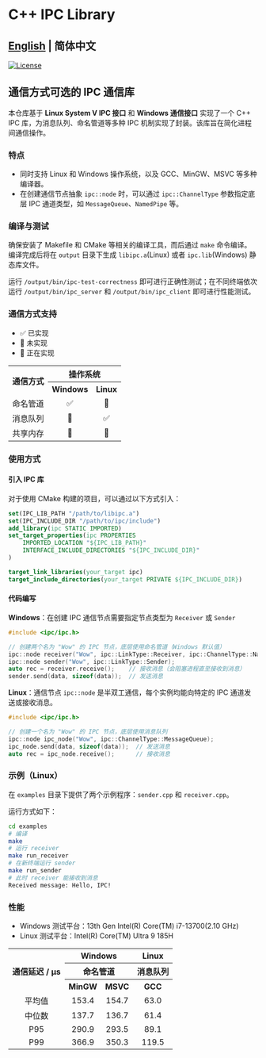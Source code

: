 # C++ IPC Library

## [English](../README.md) | 简体中文

[![License](https://img.shields.io/badge/License-Apache_2.0-blue)](https://github.com/XpuOS/xsched/blob/main/LICENSE)

## 通信方式可选的 IPC 通信库

本仓库基于 **Linux System V IPC 接口** 和 **Windows 通信接口** 实现了一个 C++ IPC 库，为消息队列、命名管道等多种 IPC 机制实现了封装。该库旨在简化进程间通信操作。

### 特点

- 同时支持 Linux 和 Windows 操作系统，以及 GCC、MinGW、MSVC 等多种编译器。
- 在创建通信节点抽象 `ipc::node` 时，可以通过 `ipc::ChannelType` 参数指定底层 IPC 通道类型，如 `MessageQueue`、`NamedPipe` 等。

### 编译与测试

确保安装了 Makefile 和 CMake 等相关的编译工具，而后通过 `make` 命令编译。编译完成后将在 `output` 目录下生成 `libipc.a`(Linux) 或者 `ipc.lib`(Windows) 静态库文件。

运行 `/output/bin/ipc-test-correctness` 即可进行正确性测试；在不同终端依次运行 `/output/bin/ipc_server` 和 `/output/bin/ipc_client` 即可进行性能测试。

### 通信方式支持

- ✅ 已实现
- 🔘 未实现
- 🚧 正在实现

<table>
<tr>
<th rowspan="2">通信方式</th>
<th colspan="2">操作系统</th>
</tr>
<tr>
<th>Windows</th>
<th>Linux</th>
</tr>
<tr>
<td align="center">命名管道</td>
<td align="center">✅</td>
<td align="center">🔘</td>
</tr>
<tr>
<td align="center">消息队列</td>
<td align="center">🔘</td>
<td align="center">✅</td>
</tr>
<tr>
<td align="center">共享内存</td>
<td align="center">🚧</td>
<td align="center">🚧</td>
</tr>
</table>

### 使用方式

#### 引入 IPC 库

对于使用 CMake 构建的项目，可以通过以下方式引入：

```cmake
set(IPC_LIB_PATH "/path/to/libipc.a")
set(IPC_INCLUDE_DIR "/path/to/ipc/include")
add_library(ipc STATIC IMPORTED)
set_target_properties(ipc PROPERTIES
    IMPORTED_LOCATION "${IPC_LIB_PATH}"
    INTERFACE_INCLUDE_DIRECTORIES "${IPC_INCLUDE_DIR}"
)

target_link_libraries(your_target ipc)
target_include_directories(your_target PRIVATE ${IPC_INCLUDE_DIR})
```

#### 代码编写

**Windows**：在创建 IPC 通信节点需要指定节点类型为 `Receiver` 或 `Sender`

```cpp
#include <ipc/ipc.h>

// 创建两个名为 "Wow" 的 IPC 节点，底层使用命名管道（Windows 默认值）
ipc::node receiver("Wow", ipc::LinkType::Receiver, ipc::ChannelType::NamedPipe);
ipc::node sender("Wow", ipc::LinkType::Sender);
auto rec = receiver.receive();    // 接收消息（会阻塞进程直至接收到消息）
sender.send(data, sizeof(data));  // 发送消息
```

**Linux**：通信节点 `ipc::node` 是半双工通信，每个实例均能向特定的 IPC 通道发送或接收消息。

```cpp
#include <ipc/ipc.h>

// 创建一个名为 "Wow" 的 IPC 节点，底层使用消息队列
ipc::node ipc_node("Wow", ipc::ChannelType::MessageQueue);
ipc_node.send(data, sizeof(data));  // 发送消息
auto rec = ipc_node.receive();      // 接收消息
```

### 示例（Linux）

在 `examples` 目录下提供了两个示例程序：`sender.cpp` 和 `receiver.cpp`。

运行方式如下：

```bash
cd examples
# 编译
make
# 运行 receiver
make run_receiver
# 在新终端运行 sender
make run_sender
# 此时 receiver 能接收到消息
Received message: Hello, IPC!
```

### 性能

- Windows 测试平台：13th Gen Intel(R) Core(TM) i7-13700(2.10 GHz)
- Linux 测试平台：Intel(R) Core(TM) Ultra 9 185H

<table>
<tr>
<th rowspan="3">通信延迟 / µs</th>
<th colspan="2">Windows</th>
<th>Linux</th>
</tr>
<tr>
<th colspan="2">命名管道</th>
<th>消息队列</th>
</tr>
<tr>
<th>MinGW</th>
<th>MSVC</th>
<th>GCC</th>
</tr>
<tr>
<td align="center">平均值</td>
<td align="center">153.4</td>
<td align="center">154.7</td>
<td align="center">63.0</td>
</tr>
<tr>
<td align="center">中位数</td>
<td align="center">137.7</td>
<td align="center">136.7</td>
<td align="center">61.4</td>
</tr>
<tr>
<td align="center">P95</td>
<td align="center">290.9</td>
<td align="center">293.5</td>
<td align="center">89.1</td>
</tr>
<tr>
<td align="center">P99</td>
<td align="center">366.9</td>
<td align="center">350.3</td>
<td align="center">119.5</td>
</tr>
</table>
